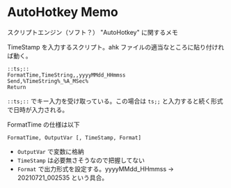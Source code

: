 # AutoHotkey Memo

スクリプトエンジン（ソフト？） "AutoHotkey" に関するメモ

TimeStamp を入力するスクリプト。ahk ファイルの適当なところに貼り付ければ動く。

	::ts;::
	FormatTime,TimeString,,yyyyMMdd_HHmmss
	Send,%TimeString%_%A_MSec%
	Return

`::ts;::` でキー入力を受け取っている。この場合は `ts;;` と入力すると続く形式で日時が入力される。

FormatTime の仕様は以下

	FormatTime, OutputVar [, TimeStamp, Format] 

* `OutputVar` で変数に格納
* `TimeStamp` は必要無さそうなので把握してない
* `Format` で出力形式を設定する。yyyyMMdd_HHmmss -> 20210721_002535 という具合。